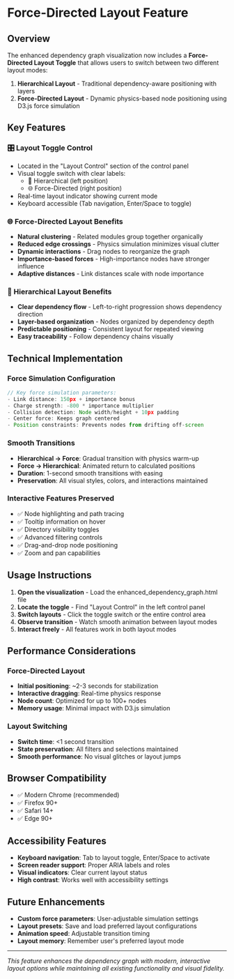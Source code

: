 # Force-Directed Layout Feature

## Overview
The enhanced dependency graph visualization now includes a **Force-Directed Layout Toggle** that allows users to switch between two different layout modes:

1. **Hierarchical Layout** - Traditional dependency-aware positioning with layers
2. **Force-Directed Layout** - Dynamic physics-based node positioning using D3.js force simulation

## Key Features

### 🎛️ Layout Toggle Control
- Located in the "Layout Control" section of the control panel
- Visual toggle switch with clear labels:
  - 📐 Hierarchical (left position)
  - 🌐 Force-Directed (right position)
- Real-time layout indicator showing current mode
- Keyboard accessible (Tab navigation, Enter/Space to toggle)

### 🌐 Force-Directed Layout Benefits
- **Natural clustering** - Related modules group together organically
- **Reduced edge crossings** - Physics simulation minimizes visual clutter
- **Dynamic interactions** - Drag nodes to reorganize the graph
- **Importance-based forces** - High-importance nodes have stronger influence
- **Adaptive distances** - Link distances scale with node importance

### 📐 Hierarchical Layout Benefits
- **Clear dependency flow** - Left-to-right progression shows dependency direction
- **Layer-based organization** - Nodes organized by dependency depth
- **Predictable positioning** - Consistent layout for repeated viewing
- **Easy traceability** - Follow dependency chains visually

## Technical Implementation

### Force Simulation Configuration
```javascript
// Key force simulation parameters:
- Link distance: 150px + importance bonus
- Charge strength: -800 * importance multiplier
- Collision detection: Node width/height + 10px padding
- Center force: Keeps graph centered
- Position constraints: Prevents nodes from drifting off-screen
```

### Smooth Transitions
- **Hierarchical → Force**: Gradual transition with physics warm-up
- **Force → Hierarchical**: Animated return to calculated positions
- **Duration**: 1-second smooth transitions with easing
- **Preservation**: All visual styles, colors, and interactions maintained

### Interactive Features Preserved
- ✅ Node highlighting and path tracing
- ✅ Tooltip information on hover
- ✅ Directory visibility toggles
- ✅ Advanced filtering controls
- ✅ Drag-and-drop node positioning
- ✅ Zoom and pan capabilities

## Usage Instructions

1. **Open the visualization** - Load the enhanced_dependency_graph.html file
2. **Locate the toggle** - Find "Layout Control" in the left control panel
3. **Switch layouts** - Click the toggle switch or the entire control area
4. **Observe transition** - Watch smooth animation between layout modes
5. **Interact freely** - All features work in both layout modes

## Performance Considerations

### Force-Directed Layout
- **Initial positioning**: ~2-3 seconds for stabilization
- **Interactive dragging**: Real-time physics response
- **Node count**: Optimized for up to 100+ nodes
- **Memory usage**: Minimal impact with D3.js simulation

### Layout Switching
- **Switch time**: <1 second transition
- **State preservation**: All filters and selections maintained
- **Smooth performance**: No visual glitches or layout jumps

## Browser Compatibility
- ✅ Modern Chrome (recommended)
- ✅ Firefox 90+
- ✅ Safari 14+
- ✅ Edge 90+

## Accessibility Features
- **Keyboard navigation**: Tab to layout toggle, Enter/Space to activate
- **Screen reader support**: Proper ARIA labels and roles
- **Visual indicators**: Clear current layout status
- **High contrast**: Works well with accessibility settings

## Future Enhancements
- **Custom force parameters**: User-adjustable simulation settings
- **Layout presets**: Save and load preferred layout configurations
- **Animation speed**: Adjustable transition timing
- **Layout memory**: Remember user's preferred layout mode

---

*This feature enhances the dependency graph with modern, interactive layout options while maintaining all existing functionality and visual fidelity.*
